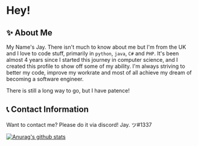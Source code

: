 # Hey!

## ✨  About Me
My Name's Jay. There isn't much to know about me but I'm from the UK and I love to code stuff, primarily in `python`, `java`, `C#` and `PHP`. It's been almost 4 years since I started this journey in computer science, and I created this profile to show off some of my ability. I'm always striving to better my code, improve my workrate and most of all achieve my dream of becoming a software engineer. 

There is still a long way to go, but I have patence! 

## 📞 Contact Information
Want to contact me? Please do it via discord! Jay. ツ#1337

[![Anurag's github stats](https://github-readme-stats.vercel.app/api?username=syntheticjay)](https://github.com/anuraghazra/github-readme-stats)
